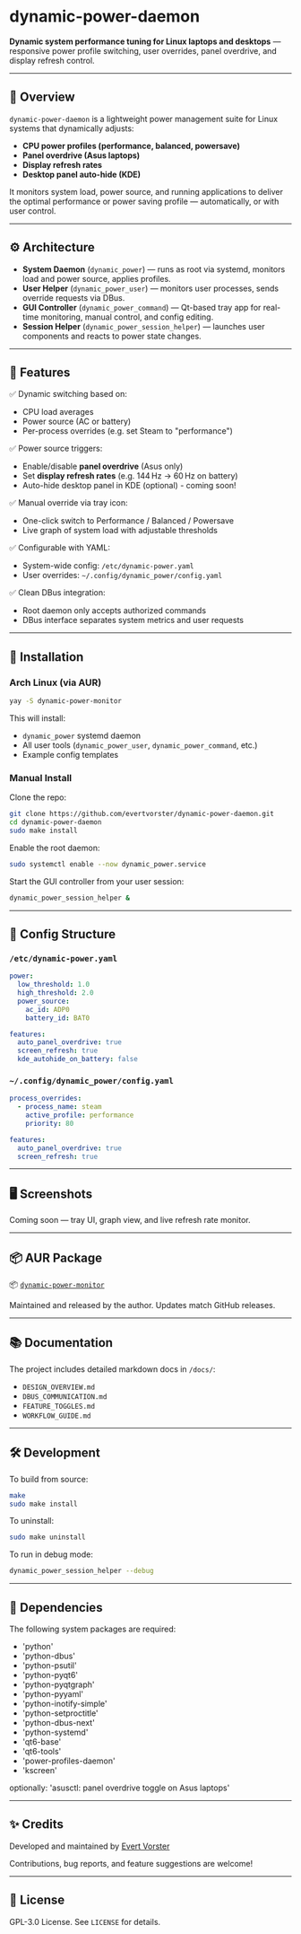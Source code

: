# dynamic-power-daemon

**Dynamic system performance tuning for Linux laptops and desktops** — responsive power profile switching, user overrides, panel overdrive, and display refresh control.

---

## 🧠 Overview

`dynamic-power-daemon` is a lightweight power management suite for Linux systems that dynamically adjusts:

- **CPU power profiles (performance, balanced, powersave)**
- **Panel overdrive (Asus laptops)**
- **Display refresh rates**
- **Desktop panel auto-hide (KDE)**

It monitors system load, power source, and running applications to deliver the optimal performance or power saving profile — automatically, or with user control.

---

## ⚙️ Architecture

- **System Daemon** (`dynamic_power`) — runs as root via systemd, monitors load and power source, applies profiles.
- **User Helper** (`dynamic_power_user`) — monitors user processes, sends override requests via DBus.
- **GUI Controller** (`dynamic_power_command`) — Qt-based tray app for real-time monitoring, manual control, and config editing.
- **Session Helper** (`dynamic_power_session_helper`) — launches user components and reacts to power state changes.

---

## 🧩 Features

✅ Dynamic switching based on:
- CPU load averages
- Power source (AC or battery)
- Per-process overrides (e.g. set Steam to "performance")

✅ Power source triggers:
- Enable/disable **panel overdrive** (Asus only)
- Set **display refresh rates** (e.g. 144 Hz → 60 Hz on battery)
- Auto-hide desktop panel in KDE (optional) - coming soon!

✅ Manual override via tray icon:
- One-click switch to Performance / Balanced / Powersave
- Live graph of system load with adjustable thresholds

✅ Configurable with YAML:
- System-wide config: `/etc/dynamic-power.yaml`
- User overrides: `~/.config/dynamic_power/config.yaml`

✅ Clean DBus integration:
- Root daemon only accepts authorized commands
- DBus interface separates system metrics and user requests

---

## 🚀 Installation

### Arch Linux (via AUR)

```bash
yay -S dynamic-power-monitor
```

This will install:
- `dynamic_power` systemd daemon
- All user tools (`dynamic_power_user`, `dynamic_power_command`, etc.)
- Example config templates

### Manual Install

Clone the repo:

```bash
git clone https://github.com/evertvorster/dynamic-power-daemon.git
cd dynamic-power-daemon
sudo make install
```

Enable the root daemon:

```bash
sudo systemctl enable --now dynamic_power.service
```

Start the GUI controller from your user session:

```bash
dynamic_power_session_helper &
```

---

## 📁 Config Structure

### `/etc/dynamic-power.yaml`

```yaml
power:
  low_threshold: 1.0
  high_threshold: 2.0
  power_source:
    ac_id: ADP0
    battery_id: BAT0

features:
  auto_panel_overdrive: true
  screen_refresh: true
  kde_autohide_on_battery: false
```

### `~/.config/dynamic_power/config.yaml`

```yaml
process_overrides:
  - process_name: steam
    active_profile: performance
    priority: 80

features:
  auto_panel_overdrive: true
  screen_refresh: true
```

---

## 🖥 Screenshots

Coming soon — tray UI, graph view, and live refresh rate monitor.

---

## 📦 AUR Package

📦 [`dynamic-power-monitor`](https://aur.archlinux.org/packages/dynamic-power-monitor)

Maintained and released by the author. Updates match GitHub releases.

---

## 📚 Documentation

The project includes detailed markdown docs in `/docs/`:

- `DESIGN_OVERVIEW.md`
- `DBUS_COMMUNICATION.md`
- `FEATURE_TOGGLES.md`
- `WORKFLOW_GUIDE.md`

---

## 🛠 Development

To build from source:

```bash
make
sudo make install
```

To uninstall:

```bash
sudo make uninstall
```

To run in debug mode:

```bash
dynamic_power_session_helper --debug
```

---

## 🧷 Dependencies

The following system packages are required:
-  'python'
-  'python-dbus'
-  'python-psutil'
-  'python-pyqt6'
-  'python-pyqtgraph'
-  'python-pyyaml'
-  'python-inotify-simple'
-  'python-setproctitle'
-  'python-dbus-next'
-  'python-systemd'
-  'qt6-base'
-  'qt6-tools'
-  'power-profiles-daemon'
-  'kscreen'

optionally:
'asusctl: panel overdrive toggle on Asus laptops'

---

## ✨ Credits

Developed and maintained by [Evert Vorster](https://github.com/evertvorster)

Contributions, bug reports, and feature suggestions are welcome!

---

## 📄 License

GPL-3.0 License. See `LICENSE` for details.
